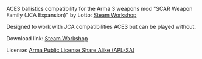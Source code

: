 ACE3 ballistics compatibility for the Arma 3 weapons mod "SCAR Weapon Family (JCA Expansion)" by Lotto: [Steam Workshop](https://steamcommunity.com/sharedfiles/filedetails/?id=3345739516)

Designed to work with JCA compatibilities ACE3 but can be played without.

Download link: [Steam Workshop](https://steamcommunity.com/sharedfiles/filedetails/?id=3518160275)

License: [Arma Public License Share Alike (APL-SA)](https://www.bohemia.net/community/licenses/arma-public-license-share-alike)

